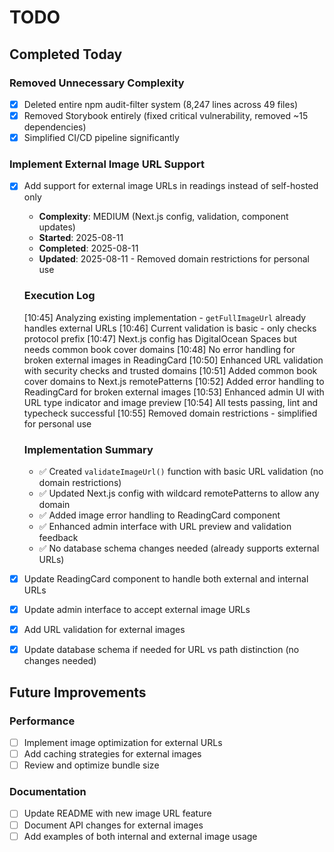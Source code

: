 # TODO

## Completed Today

### Removed Unnecessary Complexity

- [x] Deleted entire npm audit-filter system (8,247 lines across 49 files)
- [x] Removed Storybook entirely (fixed critical vulnerability, removed ~15 dependencies)
- [x] Simplified CI/CD pipeline significantly

### Implement External Image URL Support

- [x] Add support for external image URLs in readings instead of self-hosted only
  - **Complexity**: MEDIUM (Next.js config, validation, component updates)
  - **Started**: 2025-08-11
  - **Completed**: 2025-08-11
  - **Updated**: 2025-08-11 - Removed domain restrictions for personal use

  ### Execution Log

  [10:45] Analyzing existing implementation - `getFullImageUrl` already handles external URLs
  [10:46] Current validation is basic - only checks protocol prefix
  [10:47] Next.js config has DigitalOcean Spaces but needs common book cover domains
  [10:48] No error handling for broken external images in ReadingCard
  [10:50] Enhanced URL validation with security checks and trusted domains
  [10:51] Added common book cover domains to Next.js remotePatterns
  [10:52] Added error handling to ReadingCard for broken external images
  [10:53] Enhanced admin UI with URL type indicator and image preview
  [10:54] All tests passing, lint and typecheck successful
  [10:55] Removed domain restrictions - simplified for personal use

  ### Implementation Summary
  - ✅ Created `validateImageUrl()` function with basic URL validation (no domain restrictions)
  - ✅ Updated Next.js config with wildcard remotePatterns to allow any domain
  - ✅ Added image error handling to ReadingCard component
  - ✅ Enhanced admin interface with URL preview and validation feedback
  - ✅ No database schema changes needed (already supports external URLs)

- [x] Update ReadingCard component to handle both external and internal URLs
- [x] Update admin interface to accept external image URLs
- [x] Add URL validation for external images
- [x] Update database schema if needed for URL vs path distinction (no changes needed)

## Future Improvements

### Performance

- [ ] Implement image optimization for external URLs
- [ ] Add caching strategies for external images
- [ ] Review and optimize bundle size

### Documentation

- [ ] Update README with new image URL feature
- [ ] Document API changes for external images
- [ ] Add examples of both internal and external image usage
